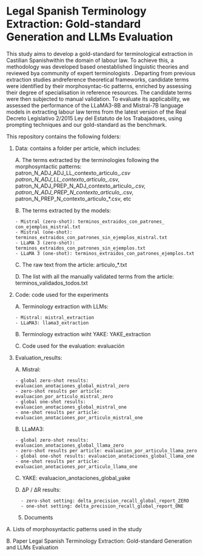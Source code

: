 # Legal Spanish Terminology Extraction: Gold-standard Generation and LLMs Evaluation
This study aims to develop a gold-standard for terminological extraction in Castilian Spanishwithin the domain of labour law. To achieve this, a methodology was developed based onestablished linguistic theories and reviewed bya community of expert terminologists . Departing from previous extraction studies andreference theoretical frameworks, candidate terms were identified by their morphosyntac-tic patterns, enriched by assessing their degree of specialisation in reference resources. The candidate terms were then subjected to manual validation. To evaluate its applicability, we assessed the performance of the LLaMA3-8B and Mistral-7B language models in extracting labour law terms from the latest version of the Real Decreto Legislativo 2/2015 Ley del Estatuto de los Trabajadores, using prompting techniques and our gold-standard as the benchmark.

This repository contains the following folders:
1. Data: contains a folder per article, which includes:
   
   A. The terms extracted by the terminologies following the morphosyntactic patterns: patron_N_ADJ_ADJ_LL_contexto_articulo_*.csv patron_N_ADJ_LL_contexto_articulo_*.csv,   patron_N_ADJ_PREP_N_ADJ_contexto_articulo_*.csv, patron_N_ADJ_PREP_N_contexto_articulo_*.csv,  patron_N_PREP_N_contexto_articulo_*.csv, etc
   
   B. The terms extracted by the models:
   
       - Mistral (zero-shot): terminos_extraidos_con_patrones_ con_ejemplos_mistral.txt
       - Mistral (one-shot): terminos_extraidos_con_patrones_sin_ejemplos_mistral.txt
       - LLaMA 3 (zero-shot): terminos_extraidos_con_patrones_sin_ejemplos.txt
       - LLaMA 3 (one-shot): terminos_extraidos_con_patrones_ejemplos.txt
   
   C. The raw text from the article: articulo_*.txt
   
   D. The list with all the manually validated terms from the article: terminos_validados_todos.txt

3. Code: code used for the experiments
   
   A. Terminology extraction with LLMs:
   
       - Mistral: mistral_extraction
       - LLaMA3: llama3_extraction
   
   B. Terminology extraction wiht YAKE: YAKE_extraction

   C. Code used for the evaluation: evaluación


4. Evaluation_results:
   
   A. Mistral:
   
       - global zero-shot results: evaluacion_anotaciones_global_mistral_zero
       - zero-shot results per article: evaluacion_por_articulo_mistral_zero
       - global one-shot results: evaluacion_anotaciones_global_mistral_one
       - one-shot results per article: evaluacion_anotaciones_por_articulo_mistral_one
   
   B. LLaMA3:
   
       - global zero-shot results: evaluacion_anotaciones_global_llama_zero
       - zero-shot results per article: evaluacion_por_articulo_llama_zero
       - global one-shot results: evaluacion_anotaciones_global_llama_one
       - one-shot results per article: evaluacion_anotaciones_por_articulo_llama_one

   C. YAKE: evaluacion_anotaciones_global_yake

   D. ΔP / ΔR results:

         - zero-shot setting: delta_precision_recall_global_report_ZERO
         - one-shot setting: delta_precision_recall_global_report_ONE
       


   5. Documents

A. Lists of morphosyntactic patterns used in the study

B. Paper Legal Spanish Terminology Extraction: Gold-standard Generation and LLMs Evaluation


 
   
